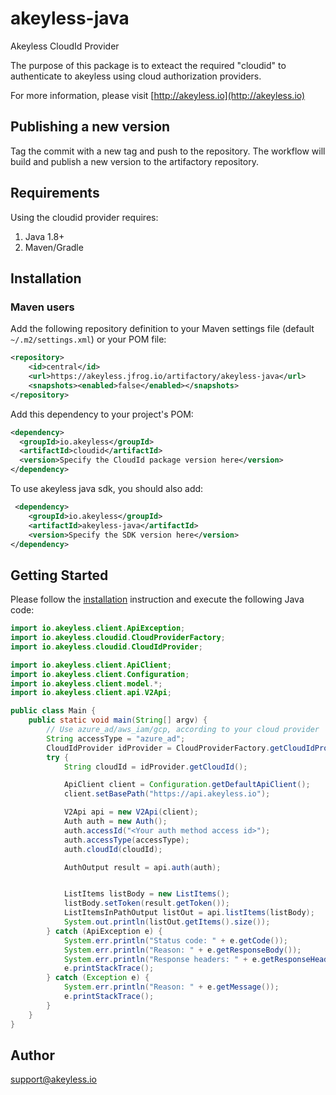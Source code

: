 # akeyless-java

Akeyless CloudId Provider

The purpose of this package is to exteact the required "cloudid" to authenticate to akeyless using cloud authorization providers.

For more information, please visit [http://akeyless.io](http://akeyless.io)

## Publishing a new version
Tag the commit with a new tag and push to the repository.
The workflow will build and publish a new version to the artifactory repository.

## Requirements

Using the cloudid provider requires:
1. Java 1.8+
2. Maven/Gradle

## Installation

### Maven users

Add the following repository definition to your Maven settings file (default
`~/.m2/settings.xml`) or your POM file:

```xml
<repository>
    <id>central</id>
    <url>https://akeyless.jfrog.io/artifactory/akeyless-java</url>
    <snapshots><enabled>false</enabled></snapshots>
</repository>
```

Add this dependency to your project's POM:

```xml
<dependency>
  <groupId>io.akeyless</groupId>
  <artifactId>cloudid</artifactId>
  <version>Specify the CloudId package version here</version>
</dependency>
```
To use akeyless java sdk, you should also add:
```xml
 <dependency>
    <groupId>io.akeyless</groupId>
    <artifactId>akeyless-java</artifactId>
    <version>Specify the SDK version here</version>
</dependency>
```
 
## Getting Started

Please follow the [installation](#installation) instruction and execute the following Java code:

```java
import io.akeyless.client.ApiException;
import io.akeyless.cloudid.CloudProviderFactory;
import io.akeyless.cloudid.CloudIdProvider;

import io.akeyless.client.ApiClient;
import io.akeyless.client.Configuration;
import io.akeyless.client.model.*;
import io.akeyless.client.api.V2Api;

public class Main {
    public static void main(String[] argv) {
        // Use azure_ad/aws_iam/gcp, according to your cloud provider
        String accessType = "azure_ad";
        CloudIdProvider idProvider = CloudProviderFactory.getCloudIdProvider(accessType);
        try {
            String cloudId = idProvider.getCloudId();

            ApiClient client = Configuration.getDefaultApiClient();
            client.setBasePath("https://api.akeyless.io");

            V2Api api = new V2Api(client);
            Auth auth = new Auth();
            auth.accessId("<Your auth method access id>");
            auth.accessType(accessType);
            auth.cloudId(cloudId);

            AuthOutput result = api.auth(auth);


            ListItems listBody = new ListItems();
            listBody.setToken(result.getToken());
            ListItemsInPathOutput listOut = api.listItems(listBody);
            System.out.println(listOut.getItems().size());
        } catch (ApiException e) {
            System.err.println("Status code: " + e.getCode());
            System.err.println("Reason: " + e.getResponseBody());
            System.err.println("Response headers: " + e.getResponseHeaders());
            e.printStackTrace();
        } catch (Exception e) {
            System.err.println("Reason: " + e.getMessage());
            e.printStackTrace();
        }
    }
}
 ```

## Author
support@akeyless.io

